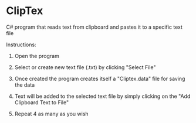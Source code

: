 ClipTex
=======

C# program that reads text from clipboard and pastes it to a specific text file

Instructions:

1. Open the program

2. Select or create new text file (.txt) by clicking "Select File"

3. Once created the program creates itself a "Cliptex.data" file for saving the data

4. Text will be added to the selected text file by simply clicking on the "Add Clipboard Text to File"

5. Repeat 4 as many as you wish
